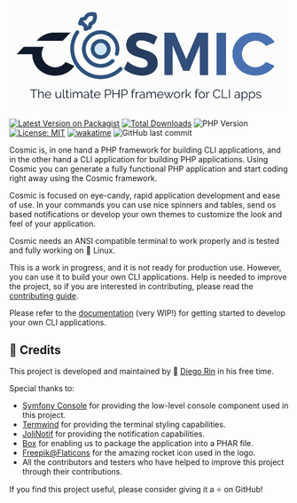 ![](./assets/logo-portrait.png)

[![Latest Version on Packagist](https://img.shields.io/packagist/v/diego-ninja/cosmic.svg?style=flat)](https://packagist.org/packages/diego-ninja/cosmic)
[![Total Downloads](https://img.shields.io/packagist/dt/diego-ninja/cosmic.svg?style=flat)](https://packagist.org/packages/diego-ninja/cosmic)
![PHP Version](https://img.shields.io/packagist/php-v/diego-ninja/cosmic.svg?style=flat)
[![License: MIT](https://img.shields.io/badge/License-MIT-yellow.svg)](https://opensource.org/licenses/MIT)
[![wakatime](https://wakatime.com/badge/user/bd65f055-c9f3-4f73-92aa-3c9810f70cc3/project/018c0d4c-5525-4929-a0c3-da68ddd3448f.svg)](https://wakatime.com/badge/user/bd65f055-c9f3-4f73-92aa-3c9810f70cc3/project/018c0d4c-5525-4929-a0c3-da68ddd3448f)
![GitHub last commit](https://img.shields.io/github/last-commit/diego-ninja/cosmic)

Cosmic is, in one hand a PHP framework for building CLI applications, and in the other hand a CLI application for building PHP applications. Using Cosmic you can
generate a fully functional PHP application and start coding right away using the Cosmic framework. 

Cosmic is focused on eye-candy, rapid application development and ease of use. In your commands you can use nice spinners and tables, send os based notifications or develop your own themes to customize the look and feel of your application. 

Cosmic needs an ANSI compatible terminal to work properly and is tested and fully working on 🐧 Linux.

This is a work in progress, and it is not ready for production use. However, you can use it to build your own CLI applications. Help is needed to improve the project, so if you are interested in contributing, please read the [contributing guide](./docs/contributing.md).

Please refer to the [documentation](https://github.com/diego-ninja/cosmic-docs) (very WIP!) for getting started to develop your own CLI applications.

## 🙏 Credits

This project is developed and maintained by 🥷 [Diego Rin](https://diego.ninja) in his free time. 

Special thanks to:

- [Symfony Console](https://symfony.com/doc/current/components/console.html) for providing the low-level console component used in this project.
- [Termwind](https://github.com/nunomaduro/termwind) for providing the terminal styling capabilities.
- [JoliNotif](https://github.com/jolicode/JoliNotif) for providing the notification capabilities.
- [Box](https://box-project.github.io/box/) for enabling us to package the application into a PHAR file.
- [Freepik@Flaticons](https://www.flaticon.es/iconos-gratis/cohete) for the amazing rocket icon used in the logo.
- All the contributors and testers who have helped to improve this project through their contributions.

If you find this project useful, please consider giving it a ⭐ on GitHub!
